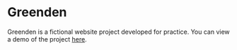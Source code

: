 # Greenden

Greenden is a fictional website project developed for practice.
You can view a demo of the project [here](https://arunn26.github.io/Greenden-tailwind/).
